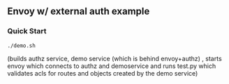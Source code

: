 ## Envoy w/ external auth example

### Quick Start
```
./demo.sh
```
(builds authz service, demo service (which is behind envoy+authz) , starts envoy which connects to authz and demoservice and runs test.py which validates acls for routes and objects created by the demo service) 
